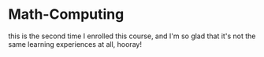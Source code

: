 # Math-Computing

this is the second time I enrolled this course, and I'm so glad that it's not the same learning experiences at all, hooray!
